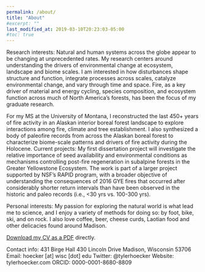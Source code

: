 ```yaml
---
permalink: /about/
title: "About"
#excerpt: ""
last_modified_at: 2019-03-10T20:23:03-05:00
#toc: true
---
```


Research interests: Natural and human systems across the globe appear to be changing at unprecedented rates. My research centers around understanding the drivers of environmental change at ecosystem, landscape and biome scales. I am interested in how disturbances shape structure and function, integrate processes across scales, catalyze environmental change, and vary through time and space. Fire, as a key driver of material and energy cycling, species composition, and ecosystem function across much of North America’s forests, has been the focus of my graduate research. 

For my MS at the University of Montana, I reconstructed the last 450+ years of fire activity in an Alaskan interior boreal forest landscape to explore interactions among fire, climate and tree establishment. I also synthesized a body of paleofire records from across the Alaskan boreal forest to characterize biome-scale patterns and drivers of fire activity during the Holocene. 
Current projects: My first dissertation project will investigate the relative importance of seed availability and environmental conditions as mechanisms controlling post-fire regeneration in subalpine forests in the Greater Yellowstone Ecosystem. The work is part of a larger project supported by NSF’s RAPID program, with a broader objective of understanding the consequences of 2016 GYE fires that occurred after considerably shorter return intervals than have been observed in the historic and paleo records (i.e., <30 yrs vs. 100-300 yrs). 

Personal interests: My passion for exploring the natural world is what lead me to science, and I enjoy a variety of methods for doing so: by foot, bike, ski, and on rock. I also love coffee, beer, cheese curds, Laotian food and other delicacies found around Madison.

[Download my CV as a PDF](/assets/pdfs/hoecker_cv_2018_03_10.pdf) directly.

Contact info:
431 Birge Hall
430 Lincoln Drive 
Madison, Wisconsin 53706 
Email: hoecker [at] wisc [dot] edu
Twitter: @tylerhoecker
Website: tylerhoecker.com
ORCID: 0000-0001-8680-8809



